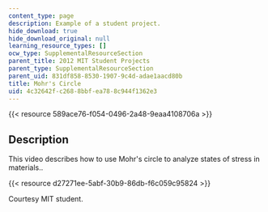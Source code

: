 ```yaml
---
content_type: page
description: Example of a student project.
hide_download: true
hide_download_original: null
learning_resource_types: []
ocw_type: SupplementalResourceSection
parent_title: 2012 MIT Student Projects
parent_type: SupplementalResourceSection
parent_uid: 831df858-8530-1907-9c4d-adae1aacd80b
title: Mohr's Circle
uid: 4c32642f-c268-8bbf-ea78-8c944f1362e3
---
```


{{< resource 589ace76-f054-0496-2a48-9eaa4108706a >}}

Description
-----------

This video describes how to use Mohr's circle to analyze states of stress in materials..

{{< resource d27271ee-5abf-30b9-86db-f6c059c95824 >}}

Courtesy MIT student.